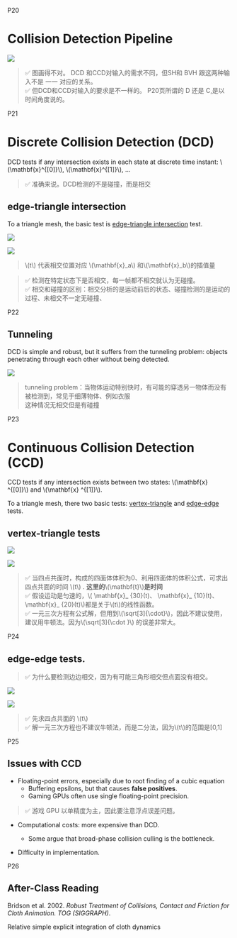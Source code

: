 P20   
# Collision Detection Pipeline    

![](./assets/09-12.png)   

> &#x2705; 图画得不对。 DCD 和CCD对输入的需求不同，但SH和 BVH 跟这两种输入不是 一一 对应的关系。   
> &#x2705; 但DCD和CCD对输入的要求是不一样的。
> P20页所谓的 D 还是 C,是以时间角度说的。   

P21   
# Discrete Collision Detection (DCD)    

DCD tests if any intersection exists in each state at discrete time instant: \\(\mathbf{x}^{[0]}\\), \\(\mathbf{x}^{[1]}\\), …

> &#x2705; 准确来说。DCD检测的不是碰撞，而是相交    

## edge-triangle intersection

To a triangle mesh, the basic test is <u>edge-triangle intersection</u> test.     

![](./assets/09-13.png)   

![](./assets/09-14.png)   


> \\(t\\) 代表相交位置对应 \\(\mathbf{x}_a\\) 和\\(\mathbf{x}_b\\)的插值量     

> &#x2705; 检测在特定状态下是否相交，每一帧都不相交就认为无碰撞。   
> &#x2705; 相交和碰撞的区别：相交分析的是运动前后的状态、碰撞检测的是运动的过程、未相交不一定无碰撞、

P22   
## Tunneling   


DCD is simple and robust, but it suffers from the tunneling problem: objects penetrating through each other without being detected.     


![](./assets/09-15.png)   


> tunneling problem：当物体运动特别快时，有可能的穿透另一物体而没有被检测到，常见于细薄物体、例如衣服     
> 这种情况无相交但是有碰撞  

P23   
# Continuous Collision Detection (CCD)    


CCD tests if any intersection exists between two states: \\(\mathbf{x} ^{[0]}\\) and \\(\mathbf{x} ^{[1]}\\).    

To a triangle mesh, there two basic tests: <u>vertex-triangle</u> and <u>edge-edge</u> tests.      

## vertex-triangle tests

![](./assets/09-17.png)   

![](./assets/09-16.png)   


> &#x2705; 当四点共面时，构成的四面体体积为0、利用四面体的体积公式，可求出四点共面的时间 \\(t\\) . **这里的**\\(\mathbf{t}\\)**是时间**    
> &#x2705; 假设运动是匀速的，\\( \mathbf{x}_ {30}(t)、 \mathbf{x}_ {10}(t)、\mathbf{x}_ {20}(t)\\)都是关于\\(t\\)的线性函数。   
> &#x2705; 一元三次方程有公式解，但用到\\(\sqrt[3]{\cdot}\\)，因此不建议使用，建议用牛顿法。因为\\(\sqrt[3]{\cdot }\\) 的误差非常大。    


P24   
## edge-edge tests.       

> &#x2705; 为什么要检测边边相交，因为有可能三角形相交但点面没有相交。   

![](./assets/09-18.png)   

![](./assets/09-19.png)   


> &#x2705; 先求四点共面的 \\(t\\)       
> &#x2705; 解一元三次方程也不建议牛顿法，而是二分法，因为\\(t\\)的范围是[0,1]   



P25   
## Issues with CCD   


 - Floating-point errors, especially due to root finding of a cubic equation    
    - Buffering epsilons, but that causes **false positives**.     
    - Gaming GPUs often use single floating-point precision.   

> &#x2705; 游戏 GPU 以单精度为主，因此要注意浮点误差问题。     

 - Computational costs: more expensive than DCD.   
    - Some argue that broad-phase collision culling is the bottleneck.   

 - Difficulty in implementation.    
 



P26   
## After-Class Reading    


Bridson et al. 2002. *Robust Treatment of Collisions, Contact and Friction for Cloth Animation. TOG (SIGGRAPH)*.    

Relative simple explicit integration of cloth dynamics    
